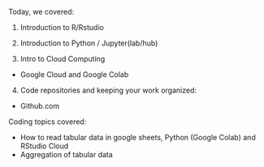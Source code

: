 Today, we covered:

1) Introduction to R/Rstudio

2) Introduction to Python / Jupyter(lab/hub)

3) Intro to Cloud Computing
- Google Cloud and Google Colab 

4) Code repositories and keeping your work organized:
- Github.com 


Coding topics covered:
- How to read tabular data in google sheets, Python (Google Colab) and RStudio Cloud
- Aggregation of tabular data 
